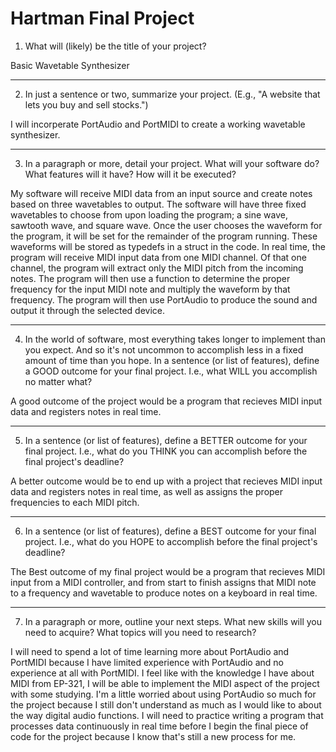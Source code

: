 # Hartman Final Project
1. What will (likely) be the title of your project?

Basic Wavetable Synthesizer

***

2. In just a sentence or two, summarize your project. (E.g., "A website that lets you buy and sell stocks.")

I will incorperate PortAudio and PortMIDI to create a working wavetable synthesizer.

***

3. In a paragraph or more, detail your project. What will your software do? What features will it have? How will it be executed?

  My software will receive MIDI data from an input source and create notes based on three wavetables to output. The software will have three fixed wavetables to choose from upon loading the program; a sine wave, sawtooth wave, and square wave. Once the user chooses the waveform for the program, it will be set for the remainder of the program running. These waveforms will be stored as typedefs in a struct in the code. In real time, the program will receive MIDI input data from one MIDI channel. Of that one channel, the program will extract only the MIDI pitch from the incoming notes. The program will then use a function to determine the proper frequency for the input MIDI note and multiply the waveform by that frequency. The program will then use PortAudio to produce the sound and output it through the selected device.
  
 ***

4. In the world of software, most everything takes longer to implement than you expect. And so it's not uncommon to accomplish less in a fixed amount of time than you hope.
In a sentence (or list of features), define a GOOD outcome for your final project. I.e., what WILL you accomplish no matter what?

 A good outcome of the project would be a program that recieves MIDI input data and registers notes in real time. 

***

5. In a sentence (or list of features), define a BETTER outcome for your final project. I.e., what do you THINK you can accomplish before the final project's deadline?

A better outcome would be to end up with a project that recieves MIDI input data and registers notes in real time, as well as assigns the proper frequencies to each MIDI pitch.

***

6. In a sentence (or list of features), define a BEST outcome for your final project. I.e., what do you HOPE to accomplish before the final project's deadline?

The Best outcome of my final project would be a program that recieves MIDI input from a MIDI controller, and from start to finish assigns that MIDI note to a frequency and wavetable to produce notes on a keyboard in real time. 

***

7. In a paragraph or more, outline your next steps. What new skills will you need to acquire? What topics will you need to research?

I will need to spend a lot of time learning more about PortAudio and PortMIDI because I have limited experience with PortAudio and no experience at all with PortMIDI. I feel like with the knowledge I have about MIDI from EP-321, I will be able to implement the MIDI aspect of the project with some studying. I'm a little worried about using PortAudio so much for the project because I still don't understand as much as I would like to about the way digital audio functions. I will need to practice writing a program that processes data continuously in real time before I begin the final piece of code for the project because I know that's still a new process for me.

